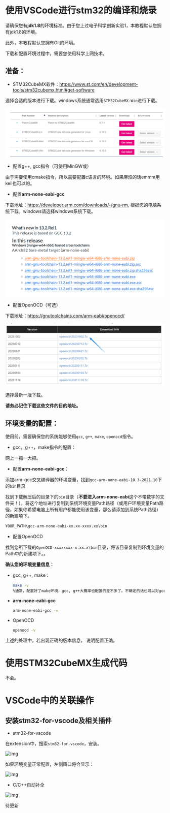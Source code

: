 # 使用VSCode进行stm32的编译和烧录

请确保您有**jdk1.8**的环境标准。由于您上过电子科学创新实验1，本教程默认您拥有jdk1.8的环境。

此外，本教程默认您拥有Git的环境。

下载和配置环境过程中，需要您使用科学上网技术。

## 准备：

* STM32CubeMX软件：https://www.st.com/en/development-tools/stm32cubemx.html#get-software

选择合适的版本进行下载。windows系统通常选用`STM32CubeMX-Win`进行下载。

![image-20231201202100483](使用VSCode进行stm32的编译和烧录.assets/image-20231201202100483.png)

* 配置g++, gcc指令（可使用MinGW或）

由于需要使用cmake指令，所以需要配置c语言的环境。如果麻烦的话emmm用keil也可以的。

* 配置**arm-none-eabi-gcc**

下载地址：https://developer.arm.com/downloads/-/gnu-rm, 根据您的电脑系统下载。windows请选择windows系统下载。

![image-20231201215035364](使用VSCode进行stm32的编译和烧录.assets/image-20231201215035364.png)

* 配置OpenOCD（可选）

下载地址：https://gnutoolchains.com/arm-eabi/openocd/

![image-20231201202656398](使用VSCode进行stm32的编译和烧录.assets/image-20231201202656398.png)

选择最新一版下载。

**请务必记住下载这些文件的目的地址。**

## 环境变量的配置：

使用前，需要确保您的系统能够使用`gcc`, `g++`, `make`, `openocd`指令。

* gcc，g++，make指令的配置：

网上一抓一大把。

* 配置**arm-none-eabi-gcc**：

添加arm-gcc交叉编译器的环境变量，找到`gcc-arm-none-eabi-10.3-2021.10`下的`bin`目录

找到下载解压后的目录下的`bin`目录（**不要进入arm-none-eabi**这个不带数字的文件夹！），将这个地址进行复制到系统环境变量Path路径（或用户环境变量Path路径，如果你希望电脑上所有用户都能使用该变量，那么请添加到系统Path路径）的新建项下。

```bash
YOUR_PATH\gcc-arm-none-eabi-xx.xx-xxxx.xx\bin
```

* 配置OpenOCD

找到您所下载的`OpenOCD-xxxxxxxx-x.xx.x\bin`目录，将该目录复制到环境变量的Path中的新建项下。。

**确认您的环境变量信息：**

* gcc, g++, make：

  ```bash
  make -v
  %通常，配置好了make环境，gcc, g++大概率也配置的差不多了。不确定的话也可以对gcc，g++进行处理。
  ```

* **arm-none-eabi-gcc**

  ```bash
  arm-none-eabi-gcc -v
  ```

* OpenOCD

  ```bash
  openocd -v
  ```



上述的处理中，若出现正确的版本信息， 说明配置正确。



# 使用STM32CubeMX生成代码

不会。



# VSCode中的关联操作

## 安装stm32-for-vscode及相关插件

* stm32-for-vscode

在extension中，搜索`stm32-for-vscode`，安装。

![img](https://pic1.zhimg.com/80/v2-7d5a2c5738ca32e678e9f163a92939c0_1440w.webp)

如果环境变量正常配置，左侧窗口将会显示：

![img](https://pic4.zhimg.com/80/v2-9397935a5cd435bb9d1fee56ee17ba4b_1440w.webp)

* C/C++自动补全

![img](https://pic1.zhimg.com/80/v2-bdc7315a75e9dc27af1489ac24360240_1440w.webp)

待更新
